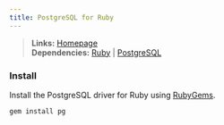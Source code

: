 ```yaml
---
title: PostgreSQL for Ruby
---
```



> **Links:** [Homepage](https://bitbucket.org/ged/ruby-pg/wiki/Home)  
> **Dependencies:** [Ruby](/ruby) | [PostgreSQL](/postgresql)


### Install

Install the PostgreSQL driver for Ruby using [RubyGems](http://rubygems.org/).

	gem install pg

